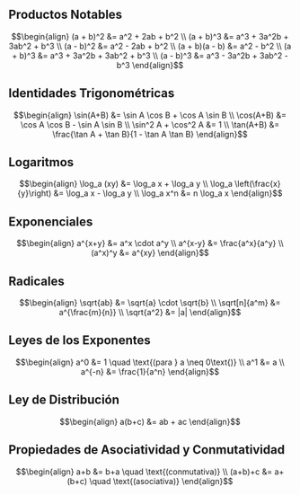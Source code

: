 ## Productos Notables
```math
\begin{align}
(a + b)^2 &= a^2 + 2ab + b^2 \\
(a + b)^3 &= a^3 + 3a^2b + 3ab^2 + b^3 \\
(a - b)^2 &= a^2 - 2ab + b^2 \\
(a + b)(a - b) &= a^2 - b^2 \\
(a + b)^3 &= a^3 + 3a^2b + 3ab^2 + b^3 \\
(a - b)^3 &= a^3 - 3a^2b + 3ab^2 - b^3
\end{align}
```
## Identidades Trigonométricas
```math
\begin{align}
\sin(A+B) &= \sin A \cos B + \cos A \sin B \\
\cos(A+B) &= \cos A \cos B - \sin A \sin B \\
\sin^2 A + \cos^2 A &= 1 \\
\tan(A+B) &= \frac{\tan A + \tan B}{1 - \tan A \tan B}
\end{align}
```
## Logaritmos
```math
\begin{align}
\log_a (xy) &= \log_a x + \log_a y \\
\log_a \left(\frac{x}{y}\right) &= \log_a x - \log_a y \\
\log_a x^n &= n \log_a x
\end{align}
```
## Exponenciales
```math
\begin{align}
a^{x+y} &= a^x \cdot a^y \\
a^{x-y} &= \frac{a^x}{a^y} \\
(a^x)^y &= a^{xy}
\end{align}
```
## Radicales
```math
\begin{align}
\sqrt{ab} &= \sqrt{a} \cdot \sqrt{b} \\
\sqrt[n]{a^m} &= a^{\frac{m}{n}} \\
\sqrt{a^2} &= |a|
\end{align}
```
## Leyes de los Exponentes
```math
\begin{align}
a^0 &= 1 \quad \text{(para } a \neq 0\text{)} \\
a^1 &= a \\
a^{-n} &= \frac{1}{a^n}
\end{align}
```
## Ley de Distribución
```math
\begin{align}
a(b+c) &= ab + ac
\end{align}
```
## Propiedades de Asociatividad y Conmutatividad
```math
\begin{align}
a+b &= b+a \quad \text{(conmutativa)} \\
(a+b)+c &= a+(b+c) \quad \text{(asociativa)}
\end{align}
```
